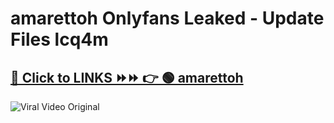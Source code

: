 
 # amarettoh Onlyfans Leaked - Update Files lcq4m

## <h2><a href="https://clipsfans.com/amarettoh&ref=git">🔗 Click to LINKS ⏩⏩ 👉 🟢 amarettoh </a></h2>

<a href="https://clipsfans.com/amarettoh&ref=git" rel="nofollow" data-target="animated-image.originalLink"><img src="https://i.ibb.co.com/xMMVF88/686577567.gif" alt="Viral Video Original" style="max-width: 100%; display: inline-block;" data-target="animated-image.originalImage"></a>

